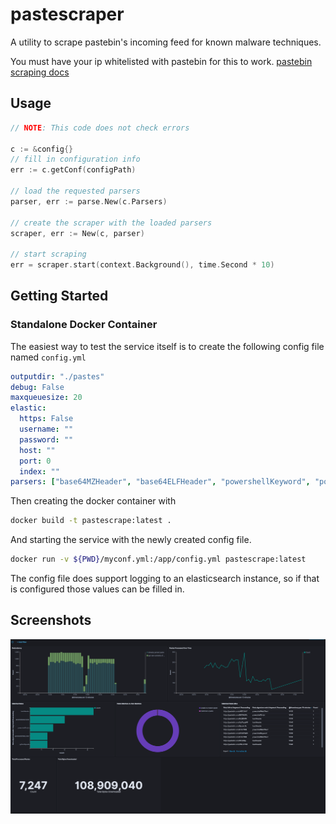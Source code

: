 # pastescraper

A utility to scrape pastebin's incoming feed for known malware techniques.

You must have your ip whitelisted with pastebin for this to work.
[pastebin scraping docs](https://pastebin.com/doc_scraping_api)

## Usage

```go
// NOTE: This code does not check errors

c := &config{}
// fill in configuration info
err := c.getConf(configPath)

// load the requested parsers
parser, err := parse.New(c.Parsers)

// create the scraper with the loaded parsers
scraper, err := New(c, parser)

// start scraping
err = scraper.start(context.Background(), time.Second * 10)
```
## Getting Started

### Standalone Docker Container
The easiest way to test the service itself is to create the following config file named `config.yml`

```yaml
outputdir: "./pastes"
debug: False
maxqueuesize: 20
elastic:
  https: False
  username: ""
  password: ""
  host: ""
  port: 0
  index: ""
parsers: ["base64MZHeader", "base64ELFHeader", "powershellKeyword", "powershellScript", "powershellWebClient", "pythonSyscall", "bashHeader", "vbsInvocation", "powershellFromBase64"]

```

Then creating the docker container with
```bash
docker build -t pastescrape:latest .
```

And starting the service with the newly created config file.

```bash
docker run -v ${PWD}/myconf.yml:/app/config.yml pastescrape:latest
```

The config file does support logging to an elasticsearch instance, so if that is configured those values can be filled in.

## Screenshots

![Example Dashboard](screenshots/elk1.png)